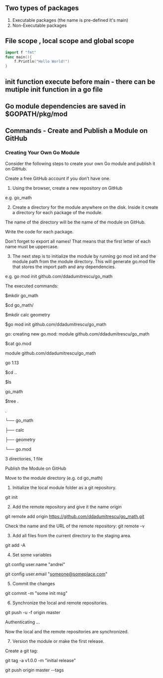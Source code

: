 ## Two types of packages
1. Executable packages (the name is pre-defined it's main) 
2. Non-Executable packages

## File scope , local scope and global scope
```go
import f "fmt"
func main(){
    f.Println("Hello World!")
}
```
## init function execute before main - there can be mutiple init function in a go file

## Go module dependencies are saved in $GOPATH/pkg/mod

## Commands - Create and Publish a Module on GitHub
### Creating Your Own Go Module


Consider the following steps to create your own Go module and publish it on GitHub.

Create a free GitHub account if you don’t have one.

1. Using the browser, create a new repository on GitHub

e.g. go_math



2. Create a directory for the module anywhere on the disk. Inside it create a directory for each package of the module.

The name of the directory will be the name of the module on GitHub.

Write the code for each package.

Don’t forget to export all names! That means that the first letter of each name must be uppercase.



3. The next step is to initialize the module by running go mod init and the module path from the module directory. This will generate go.mod file that stores the import path and any dependencies.

e.g. go mod init github.com/ddadumitrescu/go_math



The executed commands:

$mkdir go_math

$cd go_math/

$mkdir calc geometry

$go mod init github.com/ddadumitrescu/go_math

go: creating new go.mod: module github.com/ddadumitrescu/go_math

$cat go.mod

module github.com/ddadumitrescu/go_math



go 1.13

$cd ..

$ls

go_math

$tree .

.

└── go_math

├── calc

├── geometry

└── go.mod



3 directories, 1 file



Publish the Module on GitHub


Move to the module directory (e.g. cd go_math)

1. Initialize the local module folder as a git repository.

git init

2. Add the remote repository and give it the name origin

git remote add origin https://github.com/ddadumitrescu/go_math.git

Check the name and the URL of the remote repository: git remote -v

3. Add all files from the current directory to the staging area.

git add -A

4. Set some variables

git config user.name "andrei"

git config user.email "someone@someplace.com"

5. Commit the changes

git commit -m "some init msg"

6. Synchronize the local and remote repositories.

git push -u -f origin master

Authenticating …

Now the local and the remote repositories are synchronized.

7. Version the module or make the first release.

Create a git tag:

git tag -a v1.0.0 -m "initial release"

git push origin master --tags

